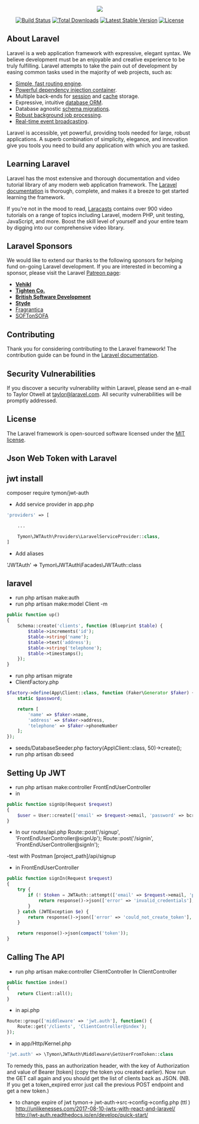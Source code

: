 <p align="center"><img src="https://laravel.com/assets/img/components/logo-laravel.svg"></p>

<p align="center">
<a href="https://travis-ci.org/laravel/framework"><img src="https://travis-ci.org/laravel/framework.svg" alt="Build Status"></a>
<a href="https://packagist.org/packages/laravel/framework"><img src="https://poser.pugx.org/laravel/framework/d/total.svg" alt="Total Downloads"></a>
<a href="https://packagist.org/packages/laravel/framework"><img src="https://poser.pugx.org/laravel/framework/v/stable.svg" alt="Latest Stable Version"></a>
<a href="https://packagist.org/packages/laravel/framework"><img src="https://poser.pugx.org/laravel/framework/license.svg" alt="License"></a>
</p>

## About Laravel

Laravel is a web application framework with expressive, elegant syntax. We believe development must be an enjoyable and creative experience to be truly fulfilling. Laravel attempts to take the pain out of development by easing common tasks used in the majority of web projects, such as:

- [Simple, fast routing engine](https://laravel.com/docs/routing).
- [Powerful dependency injection container](https://laravel.com/docs/container).
- Multiple back-ends for [session](https://laravel.com/docs/session) and [cache](https://laravel.com/docs/cache) storage.
- Expressive, intuitive [database ORM](https://laravel.com/docs/eloquent).
- Database agnostic [schema migrations](https://laravel.com/docs/migrations).
- [Robust background job processing](https://laravel.com/docs/queues).
- [Real-time event broadcasting](https://laravel.com/docs/broadcasting).

Laravel is accessible, yet powerful, providing tools needed for large, robust applications. A superb combination of simplicity, elegance, and innovation give you tools you need to build any application with which you are tasked.

## Learning Laravel

Laravel has the most extensive and thorough documentation and video tutorial library of any modern web application framework. The [Laravel documentation](https://laravel.com/docs) is thorough, complete, and makes it a breeze to get started learning the framework.

If you're not in the mood to read, [Laracasts](https://laracasts.com) contains over 900 video tutorials on a range of topics including Laravel, modern PHP, unit testing, JavaScript, and more. Boost the skill level of yourself and your entire team by digging into our comprehensive video library.

## Laravel Sponsors

We would like to extend our thanks to the following sponsors for helping fund on-going Laravel development. If you are interested in becoming a sponsor, please visit the Laravel [Patreon page](http://patreon.com/taylorotwell):

- **[Vehikl](http://vehikl.com)**
- **[Tighten Co.](https://tighten.co)**
- **[British Software Development](https://www.britishsoftware.co)**
- **[Styde](https://styde.net)**
- [Fragrantica](https://www.fragrantica.com)
- [SOFTonSOFA](https://softonsofa.com/)

## Contributing

Thank you for considering contributing to the Laravel framework! The contribution guide can be found in the [Laravel documentation](http://laravel.com/docs/contributions).

## Security Vulnerabilities

If you discover a security vulnerability within Laravel, please send an e-mail to Taylor Otwell at taylor@laravel.com. All security vulnerabilities will be promptly addressed.

## License

The Laravel framework is open-sourced software licensed under the [MIT license](http://opensource.org/licenses/MIT).

## Json Web Token with Laravel 
## jwt install
composer require tymon/jwt-auth

- Add service provider in app.php
```php
'providers' => [

    ...

    Tymon\JWTAuth\Providers\LaravelServiceProvider::class,
]
```
- Add aliases

'JWTAuth' => Tymon\JWTAuth\Facades\JWTAuth::class

## laravel

- run php artisan make:auth
- run php artisan make:model Client -m
```php
public function up()
{
    Schema::create('clients', function (Blueprint $table) {
        $table->increments('id');
        $table->string('name');
        $table->text('address');
        $table->string('telephone');
        $table->timestamps();
    });
}
```
- run php artisan migrate
- ClientFactory.php
```php
$factory->define(App\Client::class, function (Faker\Generator $faker) {
    static $password;

    return [
        'name' => $faker->name,
        'address' => $faker->address,
        'telephone' => $faker->phoneNumber
    ];
});
```
- seeds/DatabaseSeeder.php
factory(App\Client::class, 50)->create();
- run php artisan db:seed

## Setting Up JWT
- run php artisan make:controller FrontEndUserController
- in 
```php
public function signUp(Request $request)
{
    $user = User::create(['email' => $request->email, 'password' => bcrypt($request->password)]);
}
```
- In our routes/api.php
Route::post('/signup', 'FrontEndUserController@signUp');
Route::post('/signin', 'FrontEndUserController@signIn');

-test with Postman
 [project_path]/api/signup

- in FrontEndUserController
```php
public function signIn(Request $request)
{
    try {
        if (! $token = JWTAuth::attempt(['email' => $request->email, 'password' => $request->password])) {
            return response()->json(['error' => 'invalid_credentials'], 401);
        }
    } catch (JWTException $e) {
        return response()->json(['error' => 'could_not_create_token'], 500);
    }

    return response()->json(compact('token'));
}
```
## Calling The API
- run php artisan make:controller ClientController
In ClientController
```php
public function index()
{
    return Client::all();
}
```
- in api.php
```php
Route::group(['middleware' => 'jwt.auth'], function() {
    Route::get('/clients', 'ClientController@index');
});
```
- in app/Http/Kernel.php
```php
'jwt.auth' => \Tymon\JWTAuth\Middleware\GetUserFromToken::class
```
To remedy this, pass an authorization header, with the key of Authorization and value of Bearer [token] (copy the token you created earlier). Now run the GET call again and you should get the list of clients back as JSON. (NB. If you get a token_expired error just call the previous POST endpoint and get a new token.)


- to change expire of jwt
tymon-> jwt-auth->src->config->config.php (ttl  )
http://unlikenesses.com/2017-08-10-jwts-with-react-and-laravel/
http://jwt-auth.readthedocs.io/en/develop/quick-start/